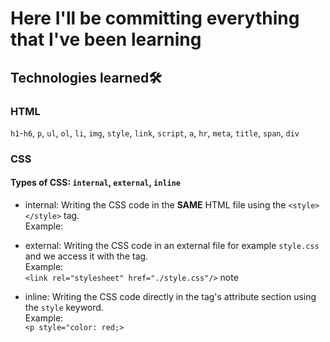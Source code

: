 # Here I'll be committing everything that I've been learning

## Technologies learned🛠️ <br>
### HTML <br>
`h1`-`h6`, `p`, `ul`, `ol`, `li`, `img`, `style`, `link`, `script`, `a`, `hr`, `meta`, `title`, `span`, `div`
### CSS <br>
#### Types of CSS: `internal`, `external`, `inline` 
- internal: Writing the CSS code in the **SAME** HTML file using the `<style></style>` tag. <br>
  Example: <br>
  <style> <br>
    p{ <br>
      color: red; <br>
    } <br>
  </style>
  
- external: Writing the CSS code in an external file for example `style.css` and we access it with the <link> tag. <br>
  Example: <br>
  `<link rel="stylesheet" href="./style.css"/>` note

- inline: Writing the CSS code directly in the tag's attribute section using the `style` keyword. <br>
  Example: <br>
  `<p style="color: red;>`
  
